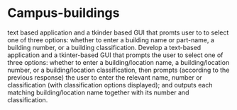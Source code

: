 # Campus-buildings
text based application and a tkinder based GUI that promts user to to select one of three options: whether to enter a building name or part-name, a building number, or a building classification.
Develop a text-based application and a tkinter-based GUI that prompts the user to select one of three options: whether to enter a building/location name, a building/location number, or a building/location classification, then prompts (according to the previous response) the user to enter the relevant name, number or classification (with classification options displayed); and outputs each matching building/location name together with its number and classification.
